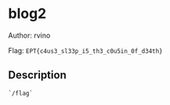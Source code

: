 # blog2
Author: rvino

Flag: `EPT{c4us3_sl33p_i5_th3_c0u5in_0f_d34th}`
## Description
```
`/flag`
```

